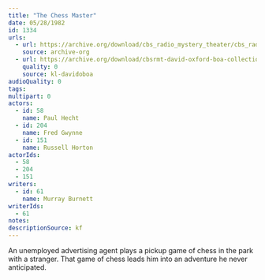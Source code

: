 ```yaml
---
title: "The Chess Master"
date: 05/28/1982
id: 1334
urls: 
  - url: https://archive.org/download/cbs_radio_mystery_theater/cbs_radio_mystery_theater-1301-1350.zip/cbs_radio_mystery_theater-1301-1350%2Fcbsrmt_1334_the_chess_master.mp3
    source: archive-org
  - url: https://archive.org/download/cbsrmt-david-oxford-boa-collection/CBSRMT-820528-1334-The-Chess-Master-(128-48)_WBBM-JE-{BoA}.mp3
    quality: 0
    source: kl-davidoboa
audioQuality: 0
tags: 
multipart: 0
actors:  
  - id: 58
    name: Paul Hecht  
  - id: 204
    name: Fred Gwynne  
  - id: 151
    name: Russell Horton
actorIds:  
  - 58  
  - 204  
  - 151
writers:  
  - id: 61
    name: Murray Burnett
writerIds:  
  - 61
notes: 
descriptionSource: kf
---
```

An unemployed advertising agent plays a pickup game of chess in the park with a stranger. That game of chess leads him into an adventure he never anticipated.